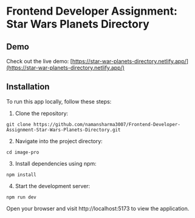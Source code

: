 # Frontend Developer Assignment: Star Wars Planets Directory

## Demo

Check out the live demo: [https://star-war-planets-directory.netlify.app/](https://star-war-planets-directory.netlify.app/)

## Installation

To run this app locally, follow these steps:

1. Clone the repository:

```
git clone https://github.com/namansharma3007/Frontend-Developer-Assignment-Star-Wars-Planets-Directory.git
```

2. Navigate into the project directory:

```
cd image-pro
```

3. Install dependencies using npm:

```
npm install
```

4. Start the development server:

```
npm run dev
```

Open your browser and visit http://localhost:5173 to view the application.
